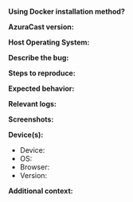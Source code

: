 <!--
Notes:
- This template is only to be used for bug/error reports. For feature requests, visit https://features.azuracast.com/
- Please be kind and patient in your interactions with us. We are a small team of volunteers working solely on donations. Thank you in advance.
- Ansible installation methods are not officially supported and support may not be provided outside of the rare circumstances.
- Always check your logs before submitting!
- Make sure your issue isn't already answered here: https://docs.azuracast.com/en/user-guide/troubleshooting
-->

**Using Docker installation method?**
<!-- Yes / No -->

**AzuraCast version:**
<!-- (i.e. v0.10.1 for Stable Releases or 2021-02-07 #abcdefg for Rolling Releases -->

**Host Operating System:**
<!-- (i.e. Ubuntu 16.04, MacOS High Sierra, Windows 10) -->

**Describe the bug:**
<!-- A clear and concise description of what the bug is. -->

**Steps to reproduce:**
<!--
Steps to reproduce the behavior:
1. Go to '...'
2. Click on '....'
3. Scroll down to '....'
4. See error
-->

**Expected behavior:**
<!-- A clear and concise description of what you expected to happen. -->

**Relevant logs:**
<!-- Paste in any error messages or abnormal entries you see in your logs (see above). -->

**Screenshots:**
<!-- If applicable, add screenshots to help explain your problem. -->

**Device(s):**

- Device: <!-- [e.g. Desktop, iPhone6] -->
- OS: <!-- [e.g. iOS] -->
- Browser: <!-- [e.g. chrome, safari] -->
- Version: <!-- [e.g. 22] -->

**Additional context:**
<!-- Add any other context about the problem here. -->
